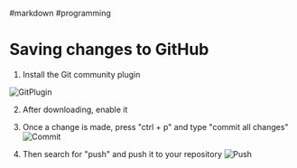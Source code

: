 #markdown #programming
# Saving changes to GitHub

1. Install the Git community plugin 

![GitPlugin](https://cdn.discordapp.com/attachments/827008047054192720/1300181603695460475/image.png?ex=671fe7fa&is=671e967a&hm=2b4dc4b988aec05e20db4f3835c90b9d864339e9bddfd31efc05398a22c7a585&)

2. After downloading, enable it

3. Once a change is made, press "ctrl + p" and type "commit all changes"
![Commit](https://cdn.discordapp.com/attachments/827008047054192720/1300183142359109632/image.png?ex=671fe969&is=671e97e9&hm=a27f92eee0d84110f4a2a820e91ec0b7cb37538ddb34f61ceda26b27ff9c92a1&)

5. Then search for "push" and push it to your repository
![Push](https://cdn.discordapp.com/attachments/827008047054192720/1300183225057935390/image.png?ex=671fe97d&is=671e97fd&hm=6b7ead0b3039ad42d21806837e10ce56441d835a9b7b27e04dc010d53b498333&)

